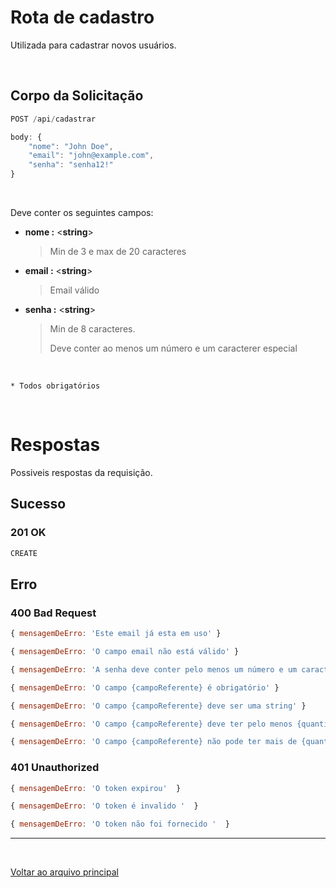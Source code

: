 # Rota de cadastro

Utilizada para cadastrar novos usuários.

<br>

## Corpo da Solicitação

``` js
POST /api/cadastrar

body: {
    "nome": "John Doe",
    "email": "john@example.com",
    "senha": "senha12!"
}
```

<br>

Deve conter os seguintes campos:

- **nome :** <**string**>
    > Min de 3 e max de 20 caracteres

- **email :** <**string**>
    > Email válido

- **senha :** <**string**>
    > Min de 8 caracteres.
    >
    > Deve conter ao menos um número e um caracterer especial

<br>

`* Todos obrigatórios`

<br>

# Respostas

Possiveis respostas da requisição. 

## Sucesso

### 201 OK

``` js
CREATE 
```

## Erro

### 400 Bad Request

``` js
{ mensagemDeErro: 'Este email já esta em uso' }
```

``` js
{ mensagemDeErro: 'O campo email não está válido' }
```

``` js
{ mensagemDeErro: 'A senha deve conter pelo menos um número e um caractere especial' }
```

``` js
{ mensagemDeErro: 'O campo {campoReferente} é obrigatório' }
```

``` js
{ mensagemDeErro: 'O campo {campoReferente} deve ser uma string' }
```

``` js
{ mensagemDeErro: 'O campo {campoReferente} deve ter pelo menos {quantidadeReferente} caracteres' }
```

``` js
{ mensagemDeErro: 'O campo {campoReferente} não pode ter mais de {quantidadeReferente} caracteres' }
```

### 401 Unauthorized

``` js
{ mensagemDeErro: 'O token expirou'  }
```

``` js
{ mensagemDeErro: 'O token é invalido '  }
```

``` js
{ mensagemDeErro: 'O token não foi fornecido '  }
```

---

<br>

[Voltar ao arquivo principal](/docs/documentacao.md)